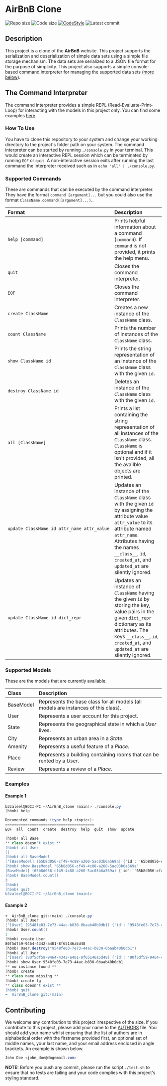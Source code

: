 # AirBnB Clone

![Repo size](https://img.shields.io/github/repo-size/B3zaleel/AirBnB_clone)
![Code size](https://img.shields.io/github/languages/code-size/B3zaleel/AirBnB_clone.svg)
[![CodeStyle](https://github.com/B3zaleel/AirBnB_clone/actions/workflows/codestyle.yml/badge.svg)](https://github.com/B3zaleel/AirBnB_clone/actions/workflows/codestyle.yml)
![Latest commit](https://img.shields.io/github/last-commit/B3zaleel/AirBnB_clone/main?style=round-square)

## Description

This project is a clone of the **AirBnB** website. This project supports the serialization and deserialization of simple data sets using a simple file storage mechanism. The data sets are serialized to a JSON file format for the purpose of simplicity. This project also supports a simple console-based command interpreter for managing the supported data sets ([more below](#supported-data-sets)).

## The Command Interpreter

The command interpreter provides a simple REPL (Read-Evaluate-Print-Loop) for interacting with the models in this project only. You can find some examples [here](#examples).

### How To Use

You have to clone this repository to your system and change your working directory to the project's folder path on your system. The command interpreter can be started by running `./console.py` in your terminal. This would create an interactive REPL session which can be terminated by running `EOF` or `quit`. A non-interactive session exits after running the last command the interpreter received such as in `echo "all" | ./console.py`.

### Supported Commands

These are commands that can be executed by the command interpreter. They have the format `command [argument]...` but you could also use the format `ClassName.command([argument]...)`..

| Format | Description |
|:-|:-|
| `help [command]` | Prints helpful information about a command (`command`). If `command` is not provided, it prints the help menu. |
| `quit` | Closes the command interpreter. |
| `EOF` | Closes the command interpreter. |
| `create ClassName` | Creates a new instance of the `ClassName` class. |
| `count ClassName` | Prints the number of instances of the `ClassName` class. |
| `show ClassName id` | Prints the string representation of an instance of the `ClassName` class with the given `id`. |
| `destroy ClassName id` | Deletes an instance of the `ClassName` class with the given `id`. |
| `all [ClassName]` | Prints a list containing the string representation of all instances of the `ClassName` class. `ClassName` is optional and if it isn't provided, all the availble objects are printed. |
| `update ClassName id attr_name attr_value` | Updates an instance of the `ClassName` class with the given `id` by assigning the attribute value `attr_value` to its attribute named `attr_name`. Attributes having the names `__class__`, `id`, `created_at`, and `updated_at` are silently ignored. |
| `update ClassName id dict_repr` | Updates an instance of `ClassName` having the given `id` by storing the key, value pairs in the given `dict_repr` dictionary as its attributes. The keys `__class__`, `id`, `created_at`, and `updated_at` are silently ignored. |

### Supported Models

These are the models that are currently available.

| Class | Description |
|:-|:-|
| BaseModel | Represents the base class for all models (all models are instances of this class). |
| User | Represents a user account for this project. |
| State | Represents the geographical state in which a _User_ lives. |
| City | Represents an urban area in a _State_. |
| Amenity | Represents a useful feature of a _Place_. |
| Place | Represents a building containing rooms that can be rented by a _User_. |
| Review | Represents a review of a _Place_. |

### Examples

#### Example 1

```powershell
b3zaleel@BOCI-PC ~/AirBnB_clone (main)> ./console.py
(hbnb) help

Documented commands (type help <topic>):
========================================
EOF  all  count  create  destroy  help  quit  show  update

(hbnb) all Base
** class doesn't exist **
(hbnb) all User
[]
(hbnb) all BaseModel
["[BaseModel] (65b8d056-cf49-4c88-a260-5ac03b6a569a) {'id': '65b8d056-cf49-4c88-a260-5ac03b6a569a', 'created_at': datetime.datetime(2021, 11, 8, 22, 21, 16, 59389), 'updated_at': datetime.datetime(2021, 11, 8, 22, 21, 16, 59450), 'name': 'My_First_Model', 'my_number': 89}", "[BaseModel] (c2a59481-316b-4775-a176-13f6009e88a5) {'id': 'c2a59481-316b-4775-a176-13f6009e88a5', 'created_at': datetime.datetime(2021, 11, 8, 22, 21, 19, 150040), 'updated_at': datetime.datetime(2021, 11, 8, 22, 21, 19, 150088), 'name': 'My_First_Model', 'my_number': 89}", "[BaseModel] (761301fc-773f-4d26-adf9-78731f841d71) {'id': '761301fc-773f-4d26-adf9-78731f841d71', 'created_at': datetime.datetime(2021, 11, 9, 7, 6, 38, 601068), 'updated_at': datetime.datetime(2021, 11, 9, 7, 6, 38, 601088)}"]
(hbnb) show BaseModel "65b8d056-cf49-4c88-a260-5ac03b6a569a"
[BaseModel] (65b8d056-cf49-4c88-a260-5ac03b6a569a) {'id': '65b8d056-cf49-4c88-a260-5ac03b6a569a', 'created_at': datetime.datetime(2021, 11, 8, 22, 21, 16, 59389), 'updated_at': datetime.datetime(2021, 11, 8, 22, 21, 16, 59450), 'name': 'My_First_Model', 'my_number': 89}
(hbnb) BaseModel.count()
3
(hbnb)
(hbnb) quit
b3zaleel@BOCI-PC ~/AirBnB_clone (main)>
```

#### Example 2

```powershell
➜  AirBnB_clone git:(main) ./console.py
(hbnb) all User
["[User] (9548fe03-7e73-44ac-b830-0baab40b0db1) {'id': '9548fe03-7e73-44ac-b830-0baab40b0db1', 'created_at': datetime.datetime(2021, 11, 15, 0, 54, 37, 591952), 'updated_at': datetime.datetime(2021, 11, 15, 0, 59, 46, 850405), 'age': '23'}"]
(hbnb) User.count()
1
(hbnb) create User
80f5df59-9464-4342-a401-8f65146a5d48
(hbnb) User.destroy("9548fe03-7e73-44ac-b830-0baab40b0db1")
(hbnb) all User
["[User] (80f5df59-9464-4342-a401-8f65146a5d48) {'id': '80f5df59-9464-4342-a401-8f65146a5d48', 'created_at': datetime.datetime(2021, 11, 15, 1, 2, 57, 860397), 'updated_at': datetime.datetime(2021, 11, 15, 1, 2, 57, 860419)}"]
(hbnb) show User 9548fe03-7e73-44ac-b830-0baab40b0db1
** no instance found **
(hbnb) create
** class name missing **
(hbnb) create fg
** class doesn't exist **
(hbnb) quit
➜  AirBnB_clone git:(main)
```

## Contributing

We welcome any contribution to this project irrespective of the size. If you contribute to this project, please add your name to the [AUTHORS](AUTHORS) file. You should add your name whilst ensuring that the list of authors are in alphabetical order with the firstname provided first, an optional set of middle names, your last name, and your email address enclosed in angle brackets. An example is shown below.

```csharp
John Doe <john_doe@dogemail.com>
```

**NOTE:** Before you push any commit, please run the script `./test.sh` to ensure that no tests are failing and your code complies with this project's styling standard.

